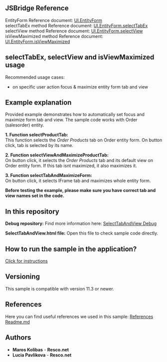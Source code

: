 ## JSBridge Reference

EntityForm Reference document: [UI.EntityForm](https://www.resco.net/javascript-bridge-reference/#MobileCRM_UI_EntityForm)
<br />selectTabEx method Reference document: [UI.EntityForm.selectTabEx](https://www.resco.net/javascript-bridge-reference/#MobileCRM_UI_EntityForm_selectTabEx)
<br />selectView method Reference document: [UI.EntityForm.selectView](https://www.resco.net/javascript-bridge-reference/#MobileCRM_UI_EntityForm_selectView)
<br />isViewMaximized method Reference document: [UI.EntityForm.isViewMaximized](https://www.resco.net/javascript-bridge-reference/#MobileCRM_UI_EntityForm_isViewMaximized)

## selectTabEx, selectView and isViewMaximized usage

Recommended usage cases:
- on specific user action focus & maximize entity form tab and view 

## Example explanation

Provided example demonstrates how to automatically set focus and maximize form tab and view. The sample code works with Order (salesorder) entity. 

**1.	Function selectProductTab:**
	<br />This function selects the *Order Products* tab on Order entity form. On button click, tab is selected by its name.

**2. Function selectViewAndMaximizeProductTab:**
  <br />On button click, it selects the *Order Products* tab and its default view on Order entity form. If this tab isnt maximized, it also maximizes it.

**3. Function selectTabAndMaximizeForm:**
  <br />On button click, it selects IFrame tab and maximizes whole entity form.

**Before testing the example, please make sure you have correct tab and view names set in the code.**

## In this repository
    
**Debug repository:**
Find more information here: [SelectTabAndView Debug](https://github.com/Resconet/JSBridge/tree/master/samples/UI/EntityForm/SelectTabAndView/Debug)

**SelectTabAndView.html file:**
Open this file to check sample code directly.

## How to run the sample in the application?

[Click for instructions](https://github.com/Resconet/JSBridge/tree/master/samples)

## Versioning

This sample is compatible with version 11.3 or newer.

## References

Here you can find useful references we used in this sample: [References Readme.md](https://github.com/Resconet/JSBridge/blob/master/README.md) 

## Authors

* **Maros Kolibas** - **Resco.net**
* **Lucia Pavlikova** - **Resco.net**
